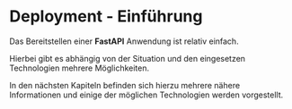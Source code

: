 # Deployment - Einführung

Das Bereitstellen einer **FastAPI** Anwendung ist relativ einfach.

Hierbei gibt es abhängig von der Situation und den eingesetzen Technologien mehrere Möglichkeiten.

In den nächsten Kapiteln befinden sich hierzu mehrere nähere Informationen und einige der möglichen Technologien werden vorgestellt.
